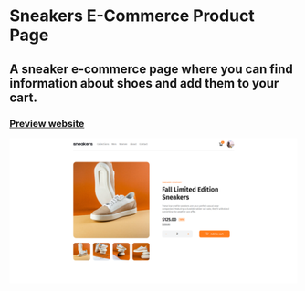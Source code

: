 # Sneakers E-Commerce Product Page
## A sneaker e-commerce page where you can find information about shoes and add them to your cart. 
### [Preview website](https://milyazkamil.github.io/Sneakers-E-Commerce-Product-Page/) 
![](./src/assets/images/readme-image.png)
